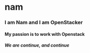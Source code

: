 # nam

### I am Nam and I am OpenStacker

#### My passion is to work with Openstack

##### We are continue, and continue
